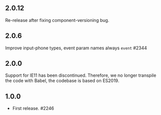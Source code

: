 ## 2.0.12

Re-release after fixing component-versioning bug.

## 2.0.6

Improve input-phone types, event param names always `event` #2344

## 2.0.0

Support for IE11 has been discontinued. Therefore, we no longer transpile the code with Babel, the codebase is based on ES2019.

## 1.0.0

- First release. #2246
